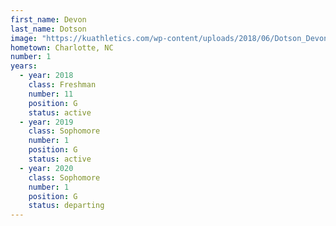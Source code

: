 ```yaml
---
first_name: Devon
last_name: Dotson
image: "https://kuathletics.com/wp-content/uploads/2018/06/Dotson_Devon_06252018-1024x853.jpg"
hometown: Charlotte, NC
number: 1
years:
  - year: 2018
    class: Freshman
    number: 11
    position: G
    status: active
  - year: 2019
    class: Sophomore
    number: 1
    position: G
    status: active
  - year: 2020
    class: Sophomore
    number: 1
    position: G
    status: departing
---
```

